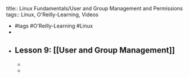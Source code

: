 title:: Linux Fundamentals/User and Group Management and Permissions
tags:: Linux, O'Reilly-Learning, Videos

- #tags #O'Reilly-Learning #Linux
-
- ## Lesson 9: [[User and Group Management]]
	-
	-